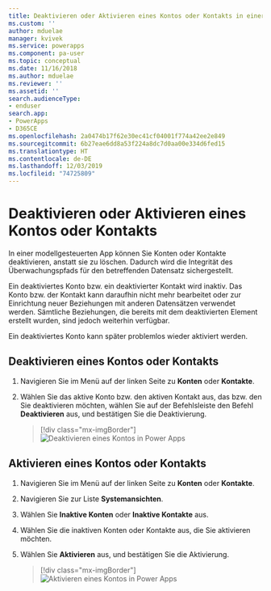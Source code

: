 ```yaml
---
title: Deaktivieren oder Aktivieren eines Kontos oder Kontakts in einer modellgesteuerten App | Microsoft-Dokumentation
ms.custom: ''
author: mduelae
manager: kvivek
ms.service: powerapps
ms.component: pa-user
ms.topic: conceptual
ms.date: 11/16/2018
ms.author: mduelae
ms.reviewer: ''
ms.assetid: ''
search.audienceType:
- enduser
search.app:
- PowerApps
- D365CE
ms.openlocfilehash: 2a0474b17f62e30ec41cf04001f774a42ee2e849
ms.sourcegitcommit: 6b27eae6dd8a53f224a8dc7d0aa00e334d6fed15
ms.translationtype: HT
ms.contentlocale: de-DE
ms.lasthandoff: 12/03/2019
ms.locfileid: "74725809"
---
```

# <a name="deactivate-or-activate-an-account-or-contact"></a>Deaktivieren oder Aktivieren eines Kontos oder Kontakts

In einer modellgesteuerten App können Sie Konten oder Kontakte deaktivieren, anstatt sie zu löschen. Dadurch wird die Integrität des Überwachungspfads für den betreffenden Datensatz sichergestellt.  
  
Ein deaktiviertes Konto bzw. ein deaktivierter Kontakt wird inaktiv. Das Konto bzw. der Kontakt kann daraufhin nicht mehr bearbeitet oder zur Einrichtung neuer Beziehungen mit anderen Datensätzen verwendet werden. Sämtliche Beziehungen, die bereits mit dem deaktivierten Element erstellt wurden, sind jedoch weiterhin verfügbar.  
  
Ein deaktiviertes Konto kann später problemlos wieder aktiviert werden.   
  
## <a name="deactivate-an-account-or-contact"></a>Deaktivieren eines Kontos oder Kontakts 
  
1.  Navigieren Sie im Menü auf der linken Seite zu **Konten** oder **Kontakte**.  
  
2.  Wählen Sie das aktive Konto bzw. den aktiven Kontakt aus, das bzw. den Sie deaktivieren möchten, wählen Sie auf der Befehlsleiste den Befehl **Deaktivieren** aus, und bestätigen Sie die Deaktivierung.

    > [!div class="mx-imgBorder"]
    > ![Deaktivieren eines Kontos in Power Apps](media/DeactiveAccounts.png "Deaktivieren eines Kontos in Power Apps")


## <a name="activate-an-account-or-contact"></a>Aktivieren eines Kontos oder Kontakts  
  
1.  Navigieren Sie im Menü auf der linken Seite zu **Konten** oder **Kontakte**. 
  
2.  Navigieren Sie zur Liste **Systemansichten**.

3.  Wählen Sie **Inaktive Konten** oder **Inaktive Kontakte** aus.  
  
4.  Wählen Sie die inaktiven Konten oder Kontakte aus, die Sie aktivieren möchten.

5.  Wählen Sie **Aktivieren** aus, und bestätigen Sie die Aktivierung.  

    > [!div class="mx-imgBorder"]
    > ![Aktivieren eines Kontos in Power Apps](media/ActiveAccounts.png "Aktivieren eines Kontos in Power Apps")  



